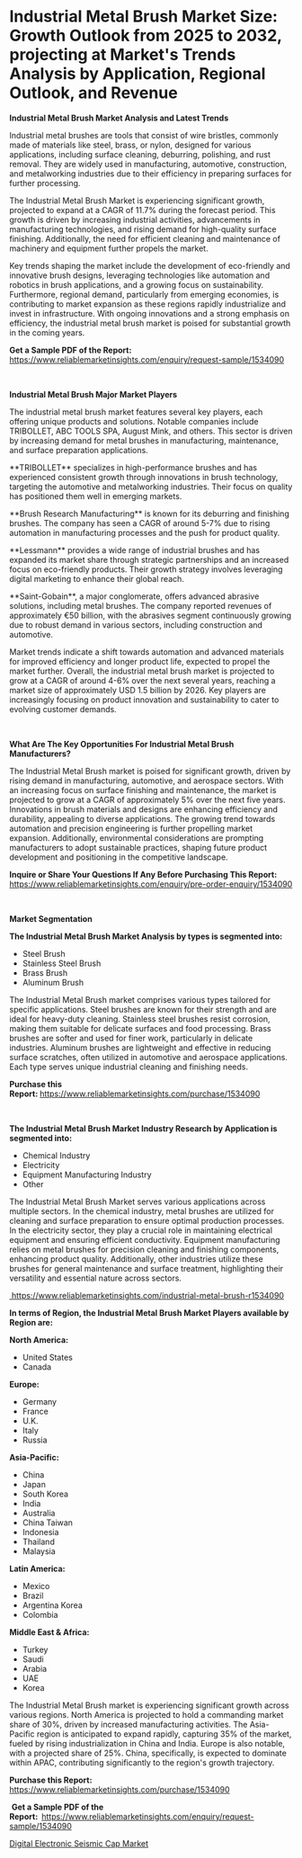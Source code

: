 <p><h1>Industrial Metal Brush Market Size: Growth Outlook from 2025 to 2032, projecting at Market's Trends Analysis by Application, Regional Outlook, and Revenue</h1></p><p><strong>Industrial Metal Brush Market Analysis and Latest Trends</strong></p>
<p><p>Industrial metal brushes are tools that consist of wire bristles, commonly made of materials like steel, brass, or nylon, designed for various applications, including surface cleaning, deburring, polishing, and rust removal. They are widely used in manufacturing, automotive, construction, and metalworking industries due to their efficiency in preparing surfaces for further processing.</p><p>The Industrial Metal Brush Market is experiencing significant growth, projected to expand at a CAGR of 11.7% during the forecast period. This growth is driven by increasing industrial activities, advancements in manufacturing technologies, and rising demand for high-quality surface finishing. Additionally, the need for efficient cleaning and maintenance of machinery and equipment further propels the market.</p><p>Key trends shaping the market include the development of eco-friendly and innovative brush designs, leveraging technologies like automation and robotics in brush applications, and a growing focus on sustainability. Furthermore, regional demand, particularly from emerging economies, is contributing to market expansion as these regions rapidly industrialize and invest in infrastructure. With ongoing innovations and a strong emphasis on efficiency, the industrial metal brush market is poised for substantial growth in the coming years.</p></p>
<p><strong>Get a Sample PDF of the Report:&nbsp;</strong> <a href="https://www.reliablemarketinsights.com/enquiry/request-sample/1534090?utm_campaign=2179&utm_medium=2&utm_source=Github&utm_content=ia&utm_term=11042025&utm_id=industrial-metal-brush">https://www.reliablemarketinsights.com/enquiry/request-sample/1534090</a></p>
<p>&nbsp;</p>
<p><strong>Industrial Metal Brush Major Market Players</strong></p>
<p><p>The industrial metal brush market features several key players, each offering unique products and solutions. Notable companies include TRIBOLLET, ABC TOOLS SPA, August Mink, and others. This sector is driven by increasing demand for metal brushes in manufacturing, maintenance, and surface preparation applications.</p><p>**TRIBOLLET** specializes in high-performance brushes and has experienced consistent growth through innovations in brush technology, targeting the automotive and metalworking industries. Their focus on quality has positioned them well in emerging markets.</p><p>**Brush Research Manufacturing** is known for its deburring and finishing brushes. The company has seen a CAGR of around 5-7% due to rising automation in manufacturing processes and the push for product quality.</p><p>**Lessmann** provides a wide range of industrial brushes and has expanded its market share through strategic partnerships and an increased focus on eco-friendly products. Their growth strategy involves leveraging digital marketing to enhance their global reach.</p><p>**Saint-Gobain**, a major conglomerate, offers advanced abrasive solutions, including metal brushes. The company reported revenues of approximately €50 billion, with the abrasives segment continuously growing due to robust demand in various sectors, including construction and automotive.</p><p>Market trends indicate a shift towards automation and advanced materials for improved efficiency and longer product life, expected to propel the market further. Overall, the industrial metal brush market is projected to grow at a CAGR of around 4-6% over the next several years, reaching a market size of approximately USD 1.5 billion by 2026. Key players are increasingly focusing on product innovation and sustainability to cater to evolving customer demands.</p></p>
<p>&nbsp;</p>
<p><strong>What Are The Key Opportunities For Industrial Metal Brush Manufacturers?</strong></p>
<p><p>The Industrial Metal Brush market is poised for significant growth, driven by rising demand in manufacturing, automotive, and aerospace sectors. With an increasing focus on surface finishing and maintenance, the market is projected to grow at a CAGR of approximately 5% over the next five years. Innovations in brush materials and designs are enhancing efficiency and durability, appealing to diverse applications. The growing trend towards automation and precision engineering is further propelling market expansion. Additionally, environmental considerations are prompting manufacturers to adopt sustainable practices, shaping future product development and positioning in the competitive landscape.</p></p>
<p><strong>Inquire or Share Your Questions If Any Before Purchasing This Report:</strong> <a href="https://www.reliablemarketinsights.com/enquiry/pre-order-enquiry/1534090?utm_campaign=2179&utm_medium=2&utm_source=Github&utm_content=ia&utm_term=11042025&utm_id=industrial-metal-brush">https://www.reliablemarketinsights.com/enquiry/pre-order-enquiry/1534090</a></p>
<p>&nbsp;</p>
<p><strong>Market Segmentation</strong></p>
<p><strong>The Industrial Metal Brush Market Analysis by types is segmented into:</strong></p>
<p><ul><li>Steel Brush</li><li>Stainless Steel Brush</li><li>Brass Brush</li><li>Aluminum Brush</li></ul></p>
<p><p>The Industrial Metal Brush market comprises various types tailored for specific applications. Steel brushes are known for their strength and are ideal for heavy-duty cleaning. Stainless steel brushes resist corrosion, making them suitable for delicate surfaces and food processing. Brass brushes are softer and used for finer work, particularly in delicate industries. Aluminum brushes are lightweight and effective in reducing surface scratches, often utilized in automotive and aerospace applications. Each type serves unique industrial cleaning and finishing needs.</p></p>
<p><strong>Purchase this Report:&nbsp;</strong><a href="https://www.reliablemarketinsights.com/purchase/1534090?utm_campaign=2179&utm_medium=2&utm_source=Github&utm_content=ia&utm_term=11042025&utm_id=industrial-metal-brush">https://www.reliablemarketinsights.com/purchase/1534090</a></p>
<p>&nbsp;</p>
<p><strong>The Industrial Metal Brush Market Industry Research by Application is segmented into:</strong></p>
<p><ul><li>Chemical Industry</li><li>Electricity</li><li>Equipment Manufacturing Industry</li><li>Other</li></ul></p>
<p><p>The Industrial Metal Brush Market serves various applications across multiple sectors. In the chemical industry, metal brushes are utilized for cleaning and surface preparation to ensure optimal production processes. In the electricity sector, they play a crucial role in maintaining electrical equipment and ensuring efficient conductivity. Equipment manufacturing relies on metal brushes for precision cleaning and finishing components, enhancing product quality. Additionally, other industries utilize these brushes for general maintenance and surface treatment, highlighting their versatility and essential nature across sectors.</p></p>
<p><a href="https://www.reliablemarketinsights.com/industrial-metal-brush-r1534090?utm_campaign=2179&utm_medium=2&utm_source=Github&utm_content=ia&utm_term=11042025&utm_id=industrial-metal-brush">&nbsp;https://www.reliablemarketinsights.com/industrial-metal-brush-r1534090</a></p>
<p><strong>In terms of Region, the Industrial Metal Brush Market Players available by Region are:</strong></p>
<p>
    <p> <strong> North America: </strong>
        <ul>
            <li>United States</li>
            <li>Canada</li>
        </ul>
        </p> 
    <p> <strong> Europe: </strong>
        <ul>
            <li>Germany</li>
            <li>France</li>
            <li>U.K.</li>
            <li>Italy</li>
            <li>Russia</li>
        </ul>
        </p> 
    <p> <strong> Asia-Pacific: </strong>
        <ul>
            <li>China</li>
            <li>Japan</li>
            <li>South Korea</li>
            <li>India</li>
            <li>Australia</li>
            <li>China Taiwan</li>
            <li>Indonesia</li>
            <li>Thailand</li>
            <li>Malaysia</li>
        </ul>
        </p> 
    <p> <strong> Latin America: </strong>
        <ul>
            <li>Mexico</li>
            <li>Brazil</li>
            <li>Argentina Korea</li>
            <li>Colombia</li>
        </ul>
        </p> 
    <p> <strong> Middle East & Africa: </strong>
        <ul>
            <li>Turkey</li>
            <li>Saudi</li>
            <li>Arabia</li>
            <li>UAE</li>
            <li>Korea</li>
        </ul>
    </p>
    </p>
<p><p>The Industrial Metal Brush market is experiencing significant growth across various regions. North America is projected to hold a commanding market share of 30%, driven by increased manufacturing activities. The Asia-Pacific region is anticipated to expand rapidly, capturing 35% of the market, fueled by rising industrialization in China and India. Europe is also notable, with a projected share of 25%. China, specifically, is expected to dominate within APAC, contributing significantly to the region's growth trajectory.</p></p>
<p><strong>Purchase this Report: </strong><a href="https://www.reliablemarketinsights.com/purchase/1534090?utm_campaign=2179&utm_medium=2&utm_source=Github&utm_content=ia&utm_term=11042025&utm_id=industrial-metal-brush">https://www.reliablemarketinsights.com/purchase/1534090</a></p>
<p>&nbsp;<strong>Get a Sample PDF of the Report:&nbsp;&nbsp;</strong><a href="https://www.reliablemarketinsights.com/enquiry/request-sample/1534090?utm_campaign=2179&utm_medium=2&utm_source=Github&utm_content=ia&utm_term=11042025&utm_id=industrial-metal-brush">https://www.reliablemarketinsights.com/enquiry/request-sample/1534090</a></p>
<p><strong></strong></p>
<p><p><a href="https://github.com/wraggfomath/Market-Research-Report-List-1/blob/main/digital-electronic-seismic-cap-market.md?utm_campaign=2179&utm_medium=2&utm_source=Github&utm_content=ia&utm_term=11042025&utm_id=industrial-metal-brush">Digital Electronic Seismic Cap Market</a></p></p>